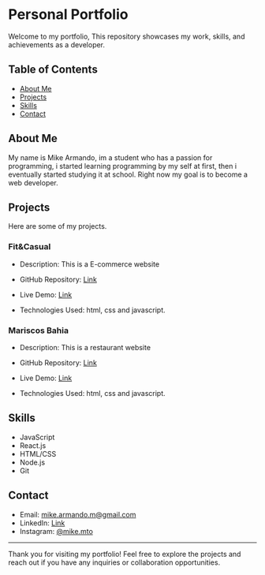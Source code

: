 # Personal Portfolio

Welcome to my portfolio, This repository showcases my work, skills, and achievements as a developer.

## Table of Contents

- [About Me](#about-me)
- [Projects](#projects)
- [Skills](#skills)
- [Contact](#contact)

## About Me

My name is Mike Armando, im a student who has a passion for programming, i started learning programming by my self at first, then i eventually started studying it at school. Right now my goal is to become a web developer.

## Projects

Here are some of my projects.

### Fit&Casual

- Description: This is a E-commerce website

- GitHub Repository: [Link](https://github.com/MikeArmando/E-commerce)
- Live Demo: [Link](https://mikearmando.github.io/E-Commerce/)

- Technologies Used: html, css and javascript.

### Mariscos Bahia

- Description: This is a restaurant website

- GitHub Repository: [Link](https://github.com/MikeArmando/Restaurant)
- Live Demo: [Link](https://mikearmando.github.io/Restaurant/)

- Technologies Used: html, css and javascript.

## Skills

- JavaScript
- React.js
- HTML/CSS
- Node.js
- Git

## Contact

- Email: mike.armando.m@gmail.com
- LinkedIn: [Link](https://www.linkedin.com/in/mike-armando-webdev/)
- Instagram: [@mike.mto](https://www.instagram.com/mike.mto/)

---

Thank you for visiting my portfolio! Feel free to explore the projects and reach out if you have any inquiries or collaboration opportunities.
